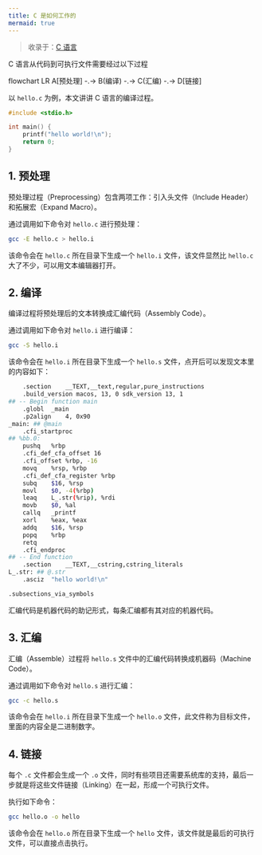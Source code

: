 ```yaml
---
title: C 是如何工作的
mermaid: true
---
```


> 收录于：[C 语言](/c/)

C 语言从代码到可执行文件需要经过以下过程

<div class="mermaid">
flowchart LR
  A[预处理] -.-> B(编译) -.-> C(汇编) -.-> D[链接]
</div>

以 `hello.c` 为例，本文讲讲 C 语言的编译过程。

```c
#include <stdio.h>

int main() {
    printf("hello world!\n");
    return 0;
}
```

## 1. 预处理

预处理过程（Preprocessing）包含两项工作：引入头文件（Include Header）和拓展宏（Expand Macro）。

通过调用如下命令对 `hello.c` 进行预处理：

```bash
gcc -E hello.c > hello.i
```

该命令会在 `hello.c` 所在目录下生成一个 `hello.i` 文件，该文件显然比 `hello.c` 大了不少，可以用文本编辑器打开。

## 2. 编译

编译过程将预处理后的文本转换成汇编代码（Assembly Code）。

通过调用如下命令对 `hello.i` 进行编译：

```bash
gcc -S hello.i
```

该命令会在 `hello.i` 所在目录下生成一个 `hello.s` 文件，点开后可以发现文本里的内容如下：

```bash
	.section	__TEXT,__text,regular,pure_instructions
	.build_version macos, 13, 0	sdk_version 13, 1
## -- Begin function main
	.globl	_main                
	.p2align	4, 0x90
_main: ## @main
	.cfi_startproc
## %bb.0:
	pushq	%rbp
	.cfi_def_cfa_offset 16
	.cfi_offset %rbp, -16
	movq	%rsp, %rbp
	.cfi_def_cfa_register %rbp
	subq	$16, %rsp
	movl	$0, -4(%rbp)
	leaq	L_.str(%rip), %rdi
	movb	$0, %al
	callq	_printf
	xorl	%eax, %eax
	addq	$16, %rsp
	popq	%rbp
	retq
	.cfi_endproc
## -- End function
	.section	__TEXT,__cstring,cstring_literals
L_.str: ## @.str
	.asciz	"hello world!\n"

.subsections_via_symbols
```

汇编代码是机器代码的助记形式，每条汇编都有其对应的机器代码。

## 3. 汇编

汇编（Assemble）过程将 `hello.s` 文件中的汇编代码转换成机器码（Machine Code）。

通过调用如下命令对 `hello.s` 进行汇编：

```bash
gcc -c hello.s
```

该命令会在 `hello.i` 所在目录下生成一个 `hello.o` 文件，此文件称为目标文件，里面的内容全是二进制数字。

## 4. 链接

每个 `.c` 文件都会生成一个 `.o` 文件，同时有些项目还需要系统库的支持，最后一步就是将这些文件链接（Linking）在一起，形成一个可执行文件。

执行如下命令：

```bash
gcc hello.o -o hello
```

该命令会在 `hello.o` 所在目录下生成一个 `hello` 文件，该文件就是最后的可执行文件，可以直接点击执行。